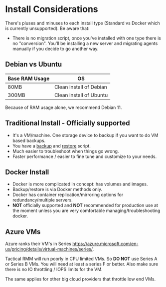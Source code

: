 # Install Considerations

There's pluses and minuses to each install type (Standard vs Docker which is currently unsupported). Be aware that:

- There is no migration script, once you've installed with one type there is no "conversion". You'll be installing a new server and migrating agents manually if you decide to go another way.

## Debian vs Ubuntu

| Base RAM Usage | OS |
| --- | --- |
| 80MB | Clean install of Debian |
| 300MB | Clean install of Ubuntu |

Because of RAM usage alone, we recommend Debian 11.

## Traditional Install - **Officially supported**

- It's a VM/machine. One storage device to backup if you want to do VM based backups.
- You have a [backup](backup.md) and [restore](restore.md) script.
- Much easier to troubleshoot when things go wrong.
- Faster performance / easier to fine tune and customize to your needs.

## Docker Install
- Docker is more complicated in concept: has volumes and images.
- Backup/restore is via Docker methods only.
- Docker has container replication/mirroring options for redundancy/multiple servers.
- **NOT** officially supported and **NOT** recommended for production use at the moment unless you are very comfortable managing/troubleshooting docker.

## Azure VMs

Azure ranks their VM's in Series <https://azure.microsoft.com/en-us/pricing/details/virtual-machines/series/>.

Tactical RMM will run poorly in CPU limited VMs. So **DO NOT** use Series A or Series B VMs. You will need at least a series F or better. Also make sure there is no IO throttling / IOPS limits for the VM.

The same applies for other big cloud providers that throttle low end VMs.
